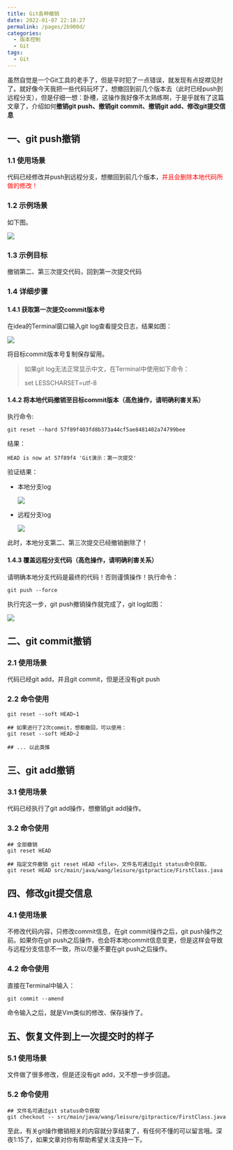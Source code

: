 ```yaml
---
title: Git各种撤销
date: 2022-01-07 22:18:27
permalink: /pages/2b900d/
categories:
  - 版本控制
  - Git
tags:
  - Git
---
```

虽然自觉是一个Git工具的老手了，但是平时犯了一点错误，就发现有点捉襟见肘了。就好像今天我把一些代码玩坏了，想撤回到前几个版本去（此时已经push到远程分支），但是仔细一想：卧槽，这操作我好像不太熟练啊，于是乎就有了这篇文章了，介绍如何**撤销git push、撤销git commit、撤销git add、修改git提交信息**

## 一、git push撤销

### 1.1 使用场景

代码已经修改并push到远程分支，想撤回到前几个版本，<font color="red">并且会删除本地代码所做的修改！</font>

### 1.2 示例场景

如下图。

![](https://imgconvert.csdnimg.cn/aHR0cHM6Ly9pdG9hay5naXRlZS5pby9ibG9nLWFydGljbGVzL3NvbHV0aW9uL2ltYWdlcy8xLnBuZw?x-oss-process=image/format,png)

### 1.3 示例目标

撤销第二、第三次提交代码，回到第一次提交代码

### 1.4 详细步骤

#### 1.4.1 获取第一次提交commit版本号

在idea的Terminal窗口输入git log查看提交日志，结果如图：

![](https://imgconvert.csdnimg.cn/aHR0cHM6Ly9pdG9hay5naXRlZS5pby9ibG9nLWFydGljbGVzL3NvbHV0aW9uL2ltYWdlcy8yLnBuZw?x-oss-process=image/format,png)

将目标commit版本号复制保存留用。

> 如果git log无法正常显示中文，在Terminal中使用如下命令：
>
> set LESSCHARSET=utf-8

#### 1.4.2 将本地代码撤销至目标commit版本（高危操作，请明确利害关系）

执行命令:

```shell
git reset --hard 57f89f403fd8b373a44cf5ae8481402a74799bee
```

结果：

```shell
HEAD is now at 57f89f4 'Git演示：第一次提交'
```

验证结果：

- 本地分支log

  ![](https://imgconvert.csdnimg.cn/aHR0cHM6Ly9pdG9hay5naXRlZS5pby9ibG9nLWFydGljbGVzL3NvbHV0aW9uL2ltYWdlcy8zLnBuZw?x-oss-process=image/format,png)

- 远程分支log

  ![](https://imgconvert.csdnimg.cn/aHR0cHM6Ly9pdG9hay5naXRlZS5pby9ibG9nLWFydGljbGVzL3NvbHV0aW9uL2ltYWdlcy80LnBuZw?x-oss-process=image/format,png)

此时，本地分支第二、第三次提交已经撤销删除了！

#### 1.4.3 覆盖远程分支代码（高危操作，请明确利害关系）

请明确本地分支代码是最终的代码！否则谨慎操作！执行命令：

```shell
git push --force
```

执行完这一步，git push撤销操作就完成了，git log如图：

![](https://imgconvert.csdnimg.cn/aHR0cHM6Ly9pdG9hay5naXRlZS5pby9ibG9nLWFydGljbGVzL3NvbHV0aW9uL2ltYWdlcy81LnBuZw?x-oss-process=image/format,png)



## 二、git commit撤销

### 2.1 使用场景

代码已经git add，并且git commit，但是还没有git push

### 2.2 命令使用

```shell
git reset --soft HEAD~1

## 如果进行了2次commit，想都撤回，可以使用：
git reset --soft HEAD~2

## ... 以此类推
```



## 三、git add撤销

### 3.1 使用场景

代码已经执行了git add操作，想撤销git add操作。

### 3.2 命令使用

```shell
## 全部撤销
git reset HEAD

## 指定文件撤销 git reset HEAD <file>，文件名可通过git status命令获取。
git reset HEAD src/main/java/wang/leisure/gitpractice/FirstClass.java
```



## 四、修改git提交信息

### 4.1 使用场景

不修改代码内容，只修改commit信息，在git commit操作之后，git push操作之前。如果你在git push之后操作，也会将本地commit信息变更，但是这样会导致与远程分支信息不一致，所以尽量不要在git push之后操作。

### 4.2 命令使用

直接在Terminal中输入：

```shell
git commit --amend
```

命令输入之后，就是Vim类似的修改、保存操作了。



## 五、恢复文件到上一次提交时的样子

### 5.1 使用场景

文件做了很多修改，但是还没有git add，又不想一步步回退。

### 5.2 命令使用

```shell
## 文件名可通过git status命令获取
git checkout -- src/main/java/wang/leisure/gitpractice/FirstClass.java
```



至此，有关git操作撤销相关的内容就分享结束了，有任何不懂的可以留言哦。深夜1:15了，如果文章对你有帮助希望关注支持一下。